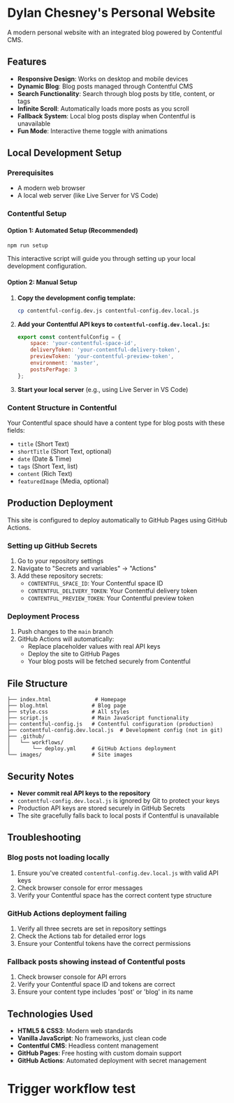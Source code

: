# Dylan Chesney's Personal Website

A modern personal website with an integrated blog powered by Contentful CMS.

## Features

- **Responsive Design**: Works on desktop and mobile devices
- **Dynamic Blog**: Blog posts managed through Contentful CMS
- **Search Functionality**: Search through blog posts by title, content, or tags
- **Infinite Scroll**: Automatically loads more posts as you scroll
- **Fallback System**: Local blog posts display when Contentful is unavailable
- **Fun Mode**: Interactive theme toggle with animations

## Local Development Setup

### Prerequisites
- A modern web browser
- A local web server (like Live Server for VS Code)

### Contentful Setup

#### Option 1: Automated Setup (Recommended)
```bash
npm run setup
```
This interactive script will guide you through setting up your local development configuration.

#### Option 2: Manual Setup
1. **Copy the development config template:**
   ```bash
   cp contentful-config.dev.js contentful-config.dev.local.js
   ```

2. **Add your Contentful API keys to `contentful-config.dev.local.js`:**
   ```javascript
   export const contentfulConfig = {
       space: 'your-contentful-space-id',
       deliveryToken: 'your-contentful-delivery-token',
       previewToken: 'your-contentful-preview-token',
       environment: 'master',
       postsPerPage: 3
   };
   ```

3. **Start your local server** (e.g., using Live Server in VS Code)

### Content Structure in Contentful

Your Contentful space should have a content type for blog posts with these fields:
- `title` (Short Text)
- `shortTitle` (Short Text, optional)
- `date` (Date & Time)
- `tags` (Short Text, list)
- `content` (Rich Text)
- `featuredImage` (Media, optional)

## Production Deployment

This site is configured to deploy automatically to GitHub Pages using GitHub Actions.

### Setting up GitHub Secrets

1. Go to your repository settings
2. Navigate to "Secrets and variables" → "Actions"
3. Add these repository secrets:
   - `CONTENTFUL_SPACE_ID`: Your Contentful space ID
   - `CONTENTFUL_DELIVERY_TOKEN`: Your Contentful delivery token
   - `CONTENTFUL_PREVIEW_TOKEN`: Your Contentful preview token

### Deployment Process

1. Push changes to the `main` branch
2. GitHub Actions will automatically:
   - Replace placeholder values with real API keys
   - Deploy the site to GitHub Pages
   - Your blog posts will be fetched securely from Contentful

## File Structure

```
├── index.html              # Homepage
├── blog.html              # Blog page
├── style.css              # All styles
├── script.js              # Main JavaScript functionality
├── contentful-config.js   # Contentful configuration (production)
├── contentful-config.dev.local.js  # Development config (not in git)
├── .github/
│   └── workflows/
│       └── deploy.yml     # GitHub Actions deployment
└── images/                # Site images
```

## Security Notes

- **Never commit real API keys to the repository**
- `contentful-config.dev.local.js` is ignored by Git to protect your keys
- Production API keys are stored securely in GitHub Secrets
- The site gracefully falls back to local posts if Contentful is unavailable

## Troubleshooting

### Blog posts not loading locally
1. Ensure you've created `contentful-config.dev.local.js` with valid API keys
2. Check browser console for error messages
3. Verify your Contentful space has the correct content type structure

### GitHub Actions deployment failing
1. Verify all three secrets are set in repository settings
2. Check the Actions tab for detailed error logs
3. Ensure your Contentful tokens have the correct permissions

### Fallback posts showing instead of Contentful posts
1. Check browser console for API errors
2. Verify your Contentful space ID and tokens are correct
3. Ensure your content type includes 'post' or 'blog' in its name

## Technologies Used

- **HTML5 & CSS3**: Modern web standards
- **Vanilla JavaScript**: No frameworks, just clean code
- **Contentful CMS**: Headless content management
- **GitHub Pages**: Free hosting with custom domain support
- **GitHub Actions**: Automated deployment with secret management
# Trigger workflow test
